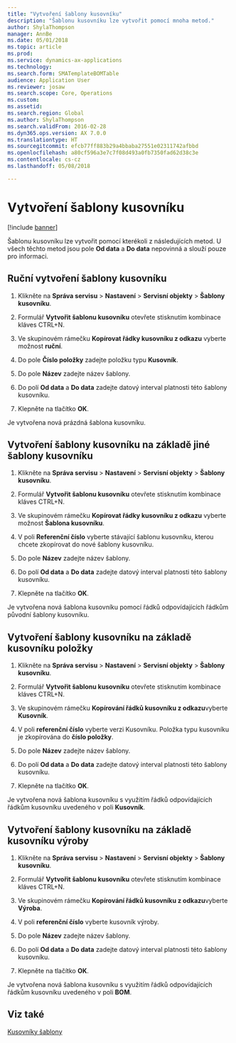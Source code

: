 ```yaml
---
title: "Vytvoření šablony kusovníku"
description: "Šablonu kusovníku lze vytvořit pomocí mnoha metod."
author: ShylaThompson
manager: AnnBe
ms.date: 05/01/2018
ms.topic: article
ms.prod: 
ms.service: dynamics-ax-applications
ms.technology: 
ms.search.form: SMATemplateBOMTable
audience: Application User
ms.reviewer: josaw
ms.search.scope: Core, Operations
ms.custom: 
ms.assetid: 
ms.search.region: Global
ms.author: ShylaThompson
ms.search.validFrom: 2016-02-28
ms.dyn365.ops.version: AX 7.0.0
ms.translationtype: HT
ms.sourcegitcommit: efcb77ff883b29a4bbaba27551e02311742afbbd
ms.openlocfilehash: a80cf596a3e7c7f08d493a0fb7350fad62d38c3e
ms.contentlocale: cs-cz
ms.lasthandoff: 05/08/2018

---
```


# <a name="create-a-template-bom"></a>Vytvoření šablony kusovníku   

[!include [banner](../includes/banner.md)]


Šablonu kusovníku lze vytvořit pomocí kterékoli z následujících metod. U všech těchto metod jsou pole **Od data** a **Do data** nepovinná a slouží pouze pro informaci.

## <a name="create-a-template-bom-manually"></a>Ruční vytvoření šablony kusovníku

1.  Klikněte na **Správa servisu** \> **Nastavení** \> **Servisní objekty** \> **Šablony kusovníku**.

2.  Formulář **Vytvořit šablonu kusovníku** otevřete stisknutím kombinace kláves CTRL+N.

3.  Ve skupinovém rámečku **Kopírovat řádky kusovníku z odkazu** vyberte možnost **ruční**.

4.  Do pole **Číslo položky** zadejte položku typu **Kusovník**.

5.  Do pole **Název** zadejte název šablony.

6.  Do polí **Od data** a **Do data** zadejte datový interval platnosti této šablony kusovníku.

7.  Klepněte na tlačítko **OK**.

Je vytvořena nová prázdná šablona kusovníku.

## <a name="create-a-template-bom-based-on-another-template-bom"></a>Vytvoření šablony kusovníku na základě jiné šablony kusovníku

1.  Klikněte na **Správa servisu** \> **Nastavení** \> **Servisní objekty** \> **Šablony kusovníku**.

2.  Formulář **Vytvořit šablonu kusovníku** otevřete stisknutím kombinace kláves CTRL+N.

3.  Ve skupinovém rámečku **Kopírovat řádky kusovníku z odkazu** vyberte možnost **Šablona kusovníku**.

4.  V poli **Referenční číslo** vyberte stávající šablonu kusovníku, kterou chcete zkopírovat do nové šablony kusovníku.

5.  Do pole **Název** zadejte název šablony.

6.  Do polí **Od data** a **Do data** zadejte datový interval platnosti této šablony kusovníku.

7.  Klepněte na tlačítko **OK**.

Je vytvořena nová šablona kusovníku pomocí řádků odpovídajících řádkům původní šablony kusovníku.

## <a name="create-a-template-bom-based-on-an-item-bom"></a>Vytvoření šablony kusovníku na základě kusovníku položky

1.  Klikněte na **Správa servisu** \> **Nastavení** \> **Servisní objekty** \> **Šablony kusovníku**.

2.  Formulář **Vytvořit šablonu kusovníku** otevřete stisknutím kombinace kláves CTRL+N.

3.  Ve skupinovém rámečku **Kopírování řádků kusovníku z odkazu**vyberte **Kusovník**.

4.  V poli **referenční číslo** vyberte verzi Kusovníku. Položka typu kusovníku je zkopírována do **číslo položky**.

5.  Do pole **Název** zadejte název šablony.

6.  Do polí **Od data** a **Do data** zadejte datový interval platnosti této šablony kusovníku.

7.  Klepněte na tlačítko **OK**.

Je vytvořena nová šablona kusovníku s využitím řádků odpovídajících řádkům kusovníku uvedeného v poli **Kusovník**.

## <a name="create-a-template-bom-based-on-a-production-bom"></a>Vytvoření šablony kusovníku na základě kusovníku výroby

1.  Klikněte na **Správa servisu** \> **Nastavení** \> **Servisní objekty** \> **Šablony kusovníku**.

2.  Formulář **Vytvořit šablonu kusovníku** otevřete stisknutím kombinace kláves CTRL+N.

3.  Ve skupinovém rámečku **Kopírování řádků kusovníku z odkazu**vyberte **Výroba**.

4.  V poli **referenční číslo** vyberte kusovník výroby.

5.  Do pole **Název** zadejte název šablony.

6.  Do polí **Od data** a **Do data** zadejte datový interval platnosti této šablony kusovníku.

7.  Klepněte na tlačítko **OK**.

Je vytvořena nová šablona kusovníku s využitím řádků odpovídajících řádkům kusovníku uvedeného v poli **BOM**.

## <a name="see-also"></a>Viz také

[Kusovníky šablony](template-boms.md)

  



